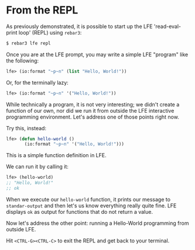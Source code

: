 # From the REPL

As previously demonstrated, it is possible to start up the LFE 'read-eval-print loop' (REPL) using `rebar3`:

```bash
$ rebar3 lfe repl
```

Once you are at the LFE prompt, you may write a simple LFE "program" like the following:

```lisp
lfe> (io:format "~p~n" (list "Hello, World!"))
```

Or, for the terminally lazy:

```lisp
lfe> (io:format "~p~n" '("Hello, World!"))
```

While technically a program, it is not very interesting; we didn't create a function of our own, nor did we run it from outside the LFE interactive programming environment. Let's address one of those points right now.

Try this, instead:

```lisp
lfe> (defun hello-world ()
       (io:format "~p~n" '("Hello, World!")))
```

This is a simple function definition in LFE.

We can run it by calling it:

```lisp
lfe> (hello-world)
;; "Hello, World!"
;; ok
```

When we execute our `hello-world` function, it prints our message to `standar-output` and then let's us know everything really quite fine. LFE displays `ok` as output for functions that do not return a value.

Now let's address the other point: running a Hello-World programming from outside LFE.

Hit `<CTRL-G><CTRL-C>` to exit the REPL and get back to your terminal.
